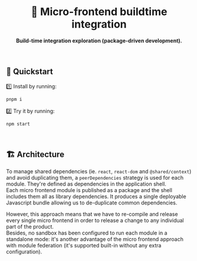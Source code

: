 <br>
<div align="center">
    <h1>🧪 Micro-frontend buildtime integration</h1>
    <strong>Build-time integration exploration (package-driven development).</strong>
</div>
<br>
<br>

## 🚀 Quickstart

1️⃣ Install by running:

```bash
pnpm i
```

2️⃣ Try it by running:

```bash
npm start
```

<br>

## 🏗 Architecture

To manage shared dependencies (ie. `react`, `react-dom` and `@shared/context`) and avoid duplicating them, a `peerDependencies` strategy is used for each module. They're defined as dependencies in the application shell.  
Each micro frontend module is published as a package and the shell includes them all as library dependencies. It produces a single deployable Javascript bundle allowing us to de-duplicate common dependencies.

However, this approach means that we have to re-compile and release every single micro frontend in order to release a change to any individual part of the product.  
Besides, no sandbox has been configured to run each module in a standalone mode: it's another advantage of the micro frontend approach with module federation (it's supported built-in without any extra configuration).

